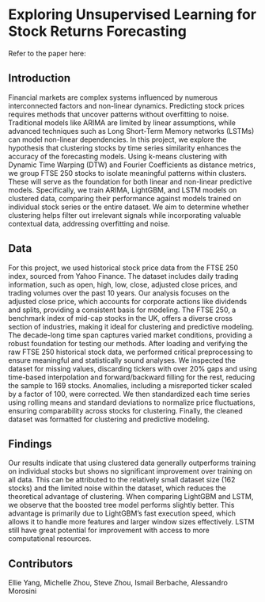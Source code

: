 # Exploring Unsupervised Learning for Stock Returns Forecasting
Refer to the paper here: 

## Introduction
Financial markets are complex systems influenced by numerous interconnected factors and non-linear dynamics. Predicting stock prices requires methods that uncover patterns without overfitting to noise. Traditional models like ARIMA are limited by linear assumptions, while advanced techniques such as Long Short-Term Memory networks (LSTMs) can model non-linear dependencies. In this project, we explore the hypothesis that clustering stocks by time series similarity enhances the accuracy of the forecasting models. Using k-means clustering with Dynamic Time Warping (DTW) and Fourier Coefficients as distance metrics, we group FTSE 250 stocks to isolate meaningful patterns within clusters. These will serve as the foundation for both linear and non-linear predictive models. Specifically, we train ARIMA, LightGBM, and LSTM models on clustered data, comparing their performance against models trained on individual stock series or the entire dataset. We aim to determine whether clustering helps filter out irrelevant signals while incorporating valuable contextual data, addressing overfitting and noise.

## Data
For this project, we used historical stock price data from the FTSE 250 index, sourced from Yahoo Finance. The dataset includes daily trading information, such as open, high, low, close, adjusted close prices, and trading volumes over the past 10 years. Our analysis focuses on the adjusted close price, which accounts for corporate actions like dividends and splits, providing a consistent basis for modeling. The FTSE 250, a benchmark index of mid-cap stocks in the UK, offers a diverse cross section of industries, making it ideal for clustering and predictive modeling. The decade-long time span captures varied market conditions, providing a robust foundation for testing our methods. After loading and verifying the raw FTSE 250 historical stock data, we performed critical preprocessing to ensure meaningful and statistically sound analyses. We inspected the dataset for missing values, discarding tickers with over 20% gaps and using time-based interpolation and forward/backward filling for the rest, reducing the sample to 169 stocks. Anomalies, including a misreported ticker scaled by a factor of 100, were corrected. We then standardized each time series using rolling means and standard deviations to normalize price fluctuations, ensuring comparability across stocks for clustering. Finally, the cleaned dataset was formatted for clustering and predictive modeling.

## Findings
Our results indicate that using clustered data generally outperforms training on individual stocks but shows no significant improvement over training on all data. This can be attributed to the relatively small dataset size (162 stocks) and the limited noise within the dataset, which reduces the theoretical advantage of clustering. When comparing LightGBM and LSTM, we observe that the boosted tree model performs slightly better. This advantage is primarily due to LightGBM’s fast execution speed, which allows it to handle more features and larger window sizes effectively. LSTM still have great potential for improvement with access to more computational resources.

## Contributors
Ellie Yang, Michelle Zhou, Steve Zhou, Ismail Berbache, Alessandro Morosini
